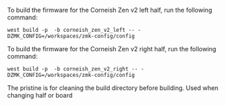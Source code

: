 To build the firmware for the Corneish Zen v2 left half, run the following command:

```console
west build -p  -b corneish_zen_v2_left -- -DZMK_CONFIG=/workspaces/zmk-config/config
```

To build the firmware for the Corneish Zen v2 right half, run the following command:

```console
west build -p  -b corneish_zen_v2_right -- -DZMK_CONFIG=/workspaces/zmk-config/config
```

The pristine is for cleaning the build directory before building. Used when changing half or board
